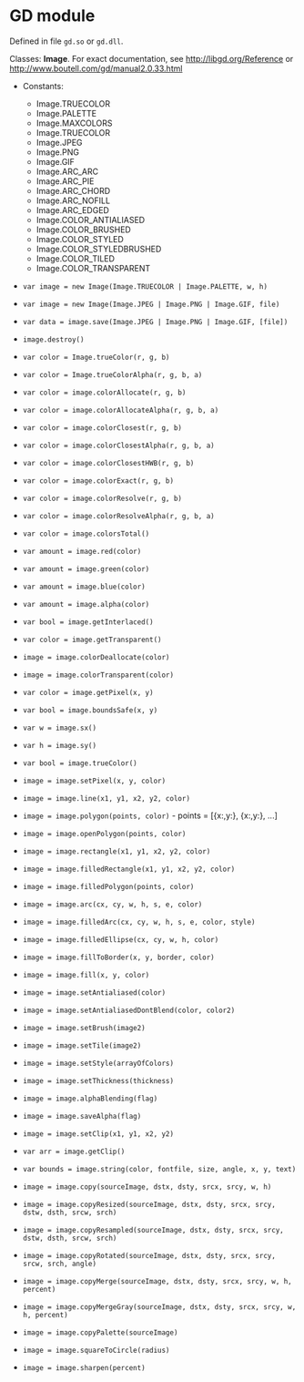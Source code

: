 # GD module #

Defined in file `gd.so` or `gd.dll`.

Classes: **Image**. For exact documentation, see http://libgd.org/Reference or http://www.boutell.com/gd/manual2.0.33.html

  * Constants:
    * Image.TRUECOLOR
    * Image.PALETTE
    * Image.MAXCOLORS
    * Image.TRUECOLOR
    * Image.JPEG
    * Image.PNG
    * Image.GIF
    * Image.ARC\_ARC
    * Image.ARC\_PIE
    * Image.ARC\_CHORD
    * Image.ARC\_NOFILL
    * Image.ARC\_EDGED
    * Image.COLOR\_ANTIALIASED
    * Image.COLOR\_BRUSHED
    * Image.COLOR\_STYLED
    * Image.COLOR\_STYLEDBRUSHED
    * Image.COLOR\_TILED
    * Image.COLOR\_TRANSPARENT

  * `var image = new Image(Image.TRUECOLOR | Image.PALETTE, w, h)`
  * `var image = new Image(Image.JPEG | Image.PNG | Image.GIF, file)`
  * `var data = image.save(Image.JPEG | Image.PNG | Image.GIF, [file])`
  * `image.destroy()`

  * `var color = Image.trueColor(r, g, b)`
  * `var color = Image.trueColorAlpha(r, g, b, a)`

  * `var color = image.colorAllocate(r, g, b)`
  * `var color = image.colorAllocateAlpha(r, g, b, a)`
  * `var color = image.colorClosest(r, g, b)`
  * `var color = image.colorClosestAlpha(r, g, b, a)`
  * `var color = image.colorClosestHWB(r, g, b)`
  * `var color = image.colorExact(r, g, b)`
  * `var color = image.colorResolve(r, g, b)`
  * `var color = image.colorResolveAlpha(r, g, b, a)`
  * `var color = image.colorsTotal()`
  * `var amount = image.red(color)`
  * `var amount = image.green(color)`
  * `var amount = image.blue(color)`
  * `var amount = image.alpha(color)`
  * `var bool = image.getInterlaced()`
  * `var color = image.getTransparent()`
  * `image = image.colorDeallocate(color)`
  * `image = image.colorTransparent(color)`
  * `var color = image.getPixel(x, y)`
  * `var bool = image.boundsSafe(x, y)`
  * `var w = image.sx()`
  * `var h = image.sy()`
  * `var bool = image.trueColor()`

  * `image = image.setPixel(x, y, color)`
  * `image = image.line(x1, y1, x2, y2, color)`
  * `image = image.polygon(points, color)` - points = [{x:,y:}, {x:,y:}, ...]
  * `image = image.openPolygon(points, color)`
  * `image = image.rectangle(x1, y1, x2, y2, color)`
  * `image = image.filledRectangle(x1, y1, x2, y2, color)`
  * `image = image.filledPolygon(points, color)`
  * `image = image.arc(cx, cy, w, h, s, e, color)`
  * `image = image.filledArc(cx, cy, w, h, s, e, color, style)`
  * `image = image.filledEllipse(cx, cy, w, h, color)`
  * `image = image.fillToBorder(x, y, border, color)`
  * `image = image.fill(x, y, color)`
  * `image = image.setAntialiased(color)`
  * `image = image.setAntialiasedDontBlend(color, color2)`
  * `image = image.setBrush(image2)`
  * `image = image.setTile(image2)`
  * `image = image.setStyle(arrayOfColors)`
  * `image = image.setThickness(thickness)`
  * `image = image.alphaBlending(flag)`
  * `image = image.saveAlpha(flag)`
  * `image = image.setClip(x1, y1, x2, y2)`
  * `var arr = image.getClip()`
  * `var bounds = image.string(color, fontfile, size, angle, x, y, text)`

  * `image = image.copy(sourceImage, dstx, dsty, srcx, srcy, w, h)`
  * `image = image.copyResized(sourceImage, dstx, dsty, srcx, srcy, dstw, dsth, srcw, srch)`
  * `image = image.copyResampled(sourceImage, dstx, dsty, srcx, srcy, dstw, dsth, srcw, srch)`
  * `image = image.copyRotated(sourceImage, dstx, dsty, srcx, srcy, srcw, srch, angle)`
  * `image = image.copyMerge(sourceImage, dstx, dsty, srcx, srcy, w, h, percent)`
  * `image = image.copyMergeGray(sourceImage, dstx, dsty, srcx, srcy, w, h, percent)`
  * `image = image.copyPalette(sourceImage)`
  * `image = image.squareToCircle(radius)`
  * `image = image.sharpen(percent)`